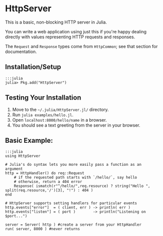 # HttpServer

This is a basic, non-blocking HTTP server in Julia.

You can write a web application using just this
if you're happy dealing directly with values representing HTTP requests and responses.

The `Request` and `Response` types come from `HttpCommon`; see that section for documentation.


## Installation/Setup

    :::julia
    julia> Pkg.add("HttpServer")

## Testing Your Installation

1. Move to the `~/.julia/HttpServer.jl/` directory.
2. Run `julia examples/hello.jl`.
3. Open `localhost:8000/hello/name` in a browser.
4. You should see a text greeting from the server in your browser.

## Basic Example:

    :::julia
    using HttpServer

    # Julia's do syntax lets you more easily pass a function as an argument
    http = HttpHandler() do req::Request
        # if the requested path starts with `/hello/`, say hello
        # otherwise, return a 404 error
        Response( ismatch(r"^/hello/",req.resource) ? string("Hello ", split(req.resource,'/')[3], "!") : 404 )
    end

    # HttpServer supports setting handlers for particular events
    http.events["error"]  = ( client, err ) -> println( err )
    http.events["listen"] = ( port )        -> println("Listening on $port...")

    server = Server( http ) #create a server from your HttpHandler
    run( server, 8000 ) #never returns
